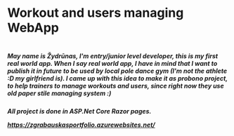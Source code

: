 <h1> Workout and users managing WebApp <h1>
  
  <h5> May name is Žydrūnas, I'm entry/junior level developer, this is my first real world app. When I say real world app, I have in mind that I want to publish it in future to be used by local pole dance gym (I'm not the athlete :D my girlfriend is). I came up with this idea to make it as probono project, to help trainers to manage workouts and users, since right now they use old paper stile managing system :)<h5>
All project is done in ASP.Net Core Razor pages. 

https://zgrabauskasportfolio.azurewebsites.net/
